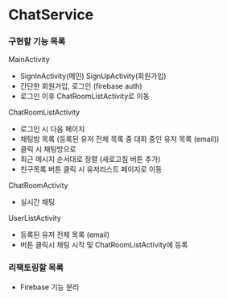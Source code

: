 # ChatService

### 구현할 기능 목록
MainActivity
- SignInActivity(메인) SignUpActivity(회원가입)
- 간단한 회원가입, 로그인 (firebase auth)
- 로그인 이후 ChatRoomListActivity로 이동

ChatRoomListActivity
- 로그인 시 다음 페이지
- 채팅방 목록 (등록된 유저 전체 목록 중 대화 중인 유저 목록 (email))
- 클릭 시 채팅방으로
- 최근 메시지 순서대로 정렬 (새로고침 버튼 추가)
- 친구목록 버튼 클릭 시 유저리스트 페이지로 이동

ChatRoomActivity
- 실시간 채팅

UserListActivity
- 등록된 유저 전체 목록 (email)
- 버튼 클릭시 채팅 시작 및 ChatRoomListActivity에 등록

### 리팩토링할 목록
- Firebase 기능 분리
